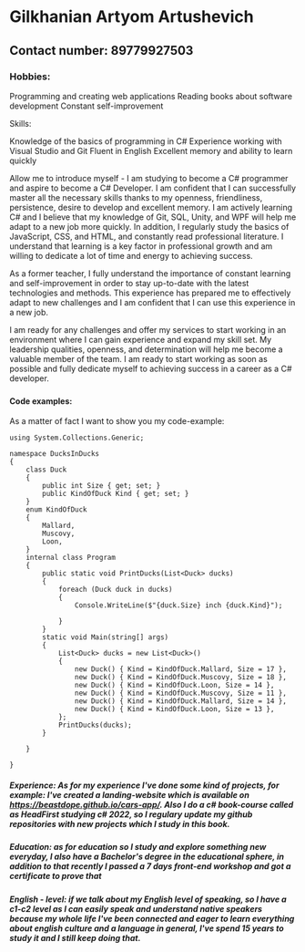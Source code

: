 # Gilkhanian Artyom Artushevich #
## Contact number: 89779927503 ##
### Hobbies:

Programming and creating web applications
Reading books about software development
Constant self-improvement

Skills:

Knowledge of the basics of programming in C#
Experience working with Visual Studio and Git
Fluent in English
Excellent memory and ability to learn quickly

Allow me to introduce myself - I am studying to become a C# programmer and aspire to become a C# Developer. I am confident that I can successfully master all the necessary skills thanks to my openness, friendliness, persistence, desire to develop and excellent memory. I am actively learning C# and I believe that my knowledge of Git, SQL, Unity, and WPF will help me adapt to a new job more quickly. In addition, I regularly study the basics of JavaScript, CSS, and HTML, and constantly read professional literature. I understand that learning is a key factor in professional growth and am willing to dedicate a lot of time and energy to achieving success.

As a former teacher, I fully understand the importance of constant learning and self-improvement in order to stay up-to-date with the latest technologies and methods. This experience has prepared me to effectively adapt to new challenges and I am confident that I can use this experience in a new job.

I am ready for any challenges and offer my services to start working in an environment where I can gain experience and expand my skill set. My leadership qualities, openness, and determination will help me become a valuable member of the team. I am ready to start working as soon as possible and fully dedicate myself to achieving success in a career as a C# developer.
###
#### Code examples: 

As a matter of fact I want to show you my code-example: 


``` 
using System.Collections.Generic;

namespace DucksInDucks
{
    class Duck
    {
        public int Size { get; set; }
        public KindOfDuck Kind { get; set; }
    }
    enum KindOfDuck
    {
        Mallard,
        Muscovy,
        Loon,
    }
    internal class Program
    {
        public static void PrintDucks(List<Duck> ducks)
        {
            foreach (Duck duck in ducks)
            {
                Console.WriteLine($"{duck.Size} inch {duck.Kind}");

            }
        }
        static void Main(string[] args)
        {
            List<Duck> ducks = new List<Duck>()
            {
                new Duck() { Kind = KindOfDuck.Mallard, Size = 17 },
                new Duck() { Kind = KindOfDuck.Muscovy, Size = 18 },
                new Duck() { Kind = KindOfDuck.Loon, Size = 14 },
                new Duck() { Kind = KindOfDuck.Muscovy, Size = 11 },
                new Duck() { Kind = KindOfDuck.Mallard, Size = 14 },
                new Duck() { Kind = KindOfDuck.Loon, Size = 13 },
            };
            PrintDucks(ducks);
        }

    }

} 
```
####
##### Experience: As for my experience I've done some kind of projects, for example: I've created a landing-website which is available on https://beastdope.github.io/cars-app/. Also I do a c# book-course called as HeadFirst studying c# 2022, so I regulary update my github repositories with new projects which I study in this book. #####

##### Education: as for education so I study and explore something new everyday, I also have a Bachelor's degree in the educational sphere, in addition to that recently I passed a 7 days front-end workshop and got a certificate to prove that #####
##### English - level: if we talk about my English level of speaking, so I have a c1-c2 level as I can easily speak and understand native speakers because my whole life I've been connected and eager to learn everything about english culture and a language in general, I've spend 15 years to study it and I still keep doing that. #####
